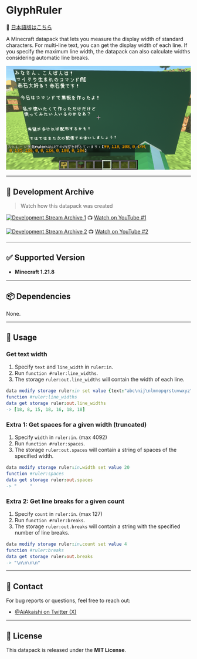 # GlyphRuler

📄 [日本語版はこちら](./README.md)

A Minecraft datapack that lets you measure the display width of standard characters.
For multi-line text, you can get the display width of each line.
If you specify the maximum line width, the datapack can also calculate widths considering automatic line breaks.

![Sample Image](sample.png)

---

## 🎥 Development Archive

> Watch how this datapack was created

[![Development Stream Archive 1](https://img.youtube.com/vi/1TqWoUwUGAI/0.jpg)](https://www.youtube.com/watch?v=1TqWoUwUGAI)
📺 [Watch on YouTube #1](https://www.youtube.com/watch?v=1TqWoUwUGAI)

[![Development Stream Archive 2](https://img.youtube.com/vi/X88ZntW-pE4/0.jpg)](https://www.youtube.com/watch?v=X88ZntW-pE4)
📺 [Watch on YouTube #2](https://www.youtube.com/watch?v=X88ZntW-pE4)

---

## ✅ Supported Version

* **Minecraft 1.21.8**

---

## 📦 Dependencies

None.

---

## 🧭 Usage

### Get text width

1. Specify `text` and `line_width` in `ruler:in`.
2. Run `function #ruler:line_widths`.
3. The storage `ruler:out.line_widths` will contain the width of each line.

```nim
data modify storage ruler:in set value {text:"abc\nij\nlmnopqrstuvwxyz",line_width:20}
function #ruler:line_widths
data get storage ruler:out.line_widths
-> [18, 8, 15, 18, 16, 18, 18]
```

### Extra 1: Get spaces for a given width (truncated)

1. Specify `width` in `ruler:in`. (max 4092)
2. Run `function #ruler:spaces`.
3. The storage `ruler:out.spaces` will contain a string of spaces of the specified width.

```nim
data modify storage ruler:in.width set value 20
function #ruler:spaces
data get storage ruler:out.spaces
-> "     "
```

### Extra 2: Get line breaks for a given count

1. Specify `count` in `ruler:in`. (max 127)
2. Run `function #ruler:breaks`.
3. The storage `ruler:out.breaks` will contain a string with the specified number of line breaks.

```nim
data modify storage ruler:in.count set value 4
function #ruler:breaks
data get storage ruler:out.breaks
-> "\n\n\n\n"
```

---

## 📮 Contact

For bug reports or questions, feel free to reach out:

* [@AiAkaishi on Twitter (X)](https://twitter.com/AiAkaishi)

---

## 📄 License

This datapack is released under the **MIT License**.
